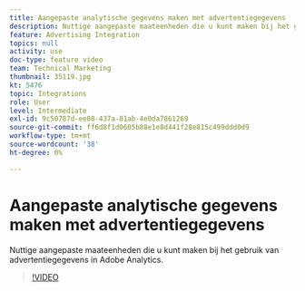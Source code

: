```yaml
---
title: Aangepaste analytische gegevens maken met advertentiegegevens
description: Nuttige aangepaste maateenheden die u kunt maken bij het gebruik van advertentiegegevens in Adobe Analytics.
feature: Advertising Integration
topics: null
activity: use
doc-type: feature video
team: Technical Marketing
thumbnail: 35119.jpg
kt: 5476
topic: Integrations
role: User
level: Intermediate
exl-id: 9c50787d-ee08-437a-81ab-4e0da7861269
source-git-commit: ff6d8f1d0605b88e1e8d441f28e815c499ddd0d9
workflow-type: tm+mt
source-wordcount: '38'
ht-degree: 0%

---
```


# Aangepaste analytische gegevens maken met advertentiegegevens

Nuttige aangepaste maateenheden die u kunt maken bij het gebruik van advertentiegegevens in Adobe Analytics.

>[!VIDEO](https://video.tv.adobe.com/v/35119/?quality=12&learn=on)
